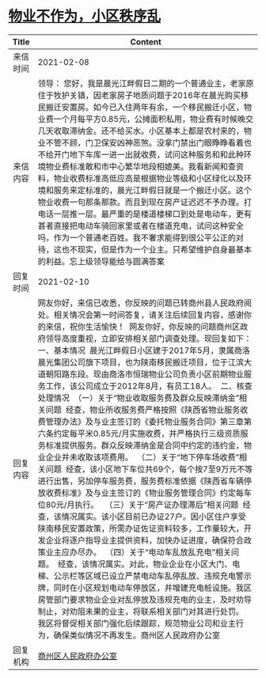 # <a href="http://www.shangluo.gov.cn/zmhd/ldxxxx.jsp?urltype=leadermail.LeaderMailContentUrl&wbtreeid=1112&leadermailid=6915">物业不作为，小区秩序乱</a>
|Title|Content|
|:---:|---|
|来信时间|2021-02-08|
|来信内容|领导： 您好，我是晨光江畔假日二期的一个普通业主，老家原住于牧护关镇，因老家房子地质问题于2016年在晨光购买移民搬迁安置房。如今已入住两年有余，一个移民搬迁小区，物业费一个月每平方0.85元，公摊面积私用，物业费有时候晚交几天收取滞纳金。还不给买水。小区基本上都是农村来的，物业不管不顾，门卫保安凶神恶煞。没拿门禁出门眼睁睁看着也不给开门地下车库一进一出就收费，试问这种服务和和此种环境物业费标准敢和市中心繁华地段相媲美。我看新闻和查资料，物业收费标准高低应高是根据物业等级和小区绿化以及环境和服务来定标准的，晨光江畔假日就是一个搬迁小区。这个物业收费一句那条那款。而且到现在房产证迟迟不予办理。打电话一层推一层。最严重的是楼道楼梯口到处是电动车，更有甚者直接把电动车骑回家里或者在楼道充电，试问这种安全吗，作为一个普通老百姓。我不奢求能得到很公平公正的对待，这也不现实，但是作为一个业主。只希望维护自身最基本的利益。忘上级领导能给与圆满答案|
|回复时间|2021-02-10|
|回复内容|网友你好，来信已收悉，你反映的问题已转商州县人民政府阅处。相关情况会第一时间答复，请关注后续回复内容，感谢你的来信，祝你生活愉快！  网友你好，你反映的问题商州区政府领导高度重视，立即安排相关部门调查处理。现回复如下：  一、基本情况  晨光江畔假日小区建于2017年5月，隶属商洛晨光集团公司旗下项目，也为陕南移民搬迁项目，位于江滨大道朝阳路东段。现由商洛市恒瑞物业公司负责小区前期物业服务工作，该公司成立于2012年8月，有员工18人。  二、核查处理情况  （一）关于“物业收取服务费及群众反映滞纳金”相关问题  经查，物业所收服务费严格按照《陕西省物业服务收费管理办法》及与业主签订的《委托物业服务合同》第三章第六条约定每平米0.85元/月实施收费，并严格执行三级资质服务标准提供服务。群众反映滞纳金是合同中约定的违约金，物业企业并未收取该项费用。  （二）关于“地下停车场收费”相关问题  经查，该小区地下车位共69个，每个按7至9万元不等进行出售，另加停车服务费，服务费标准依据《陕西省车辆停放收费标准》及与业主签订的《物业服务管理合同》约定每车位80元/月执行。   （三）关于“房产证办理滞后”相关问题  经查，该情况属实。该小区目前已办证27户。因小区住户享受陕南移民安置政策，所需办证佐证资料较多，工作量较大，开发企业将逐户指导业主提供资料，加快办证进度，确保符合政策业主应办尽办。  （四）关于“电动车乱放乱充电”相关问题。  经查，该情况属实。对此，物业企业在小区大门、电梯、公示栏等区域已设立严禁电动车乱停乱放、违规充电警示牌，同时在小区规划电动车停放区，并增建充电桩设施。我区房管部门要求物业企业对乱停放及违规充电的业主，及时劝导制止，对劝阻未果的业主，将联系相关部门对其进行处罚。  我区将督促相关部门强化后续跟踪，规范物业公司和业主行为，确保类似情况不再发生。商州区人民政府办公室|
|回复机构|<a href="../../categories/agencies/商州区人民政府办公室.md">商州区人民政府办公室</a>|
